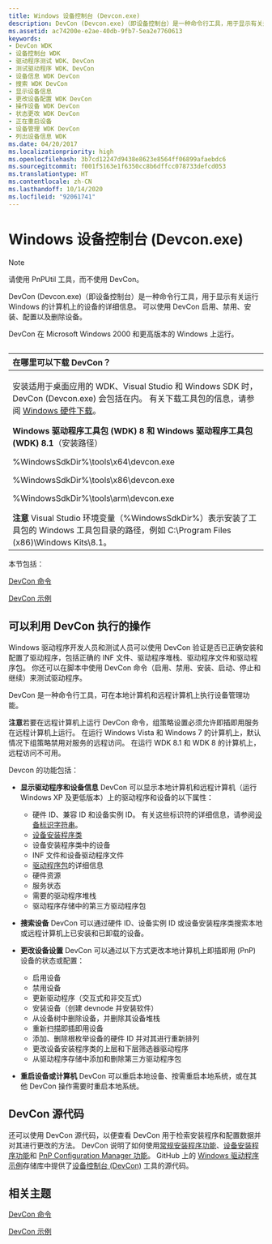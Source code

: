 ```yaml
---
title: Windows 设备控制台 (Devcon.exe)
description: DevCon (Devcon.exe)（即设备控制台）是一种命令行工具，用于显示有关运行 Windows 的计算机上的设备的详细信息。
ms.assetid: ac74200e-e2ae-40db-9fb7-5ea2e7760613
keywords:
- DevCon WDK
- 设备控制台 WDK
- 驱动程序测试 WDK、DevCon
- 测试驱动程序 WDK、DevCon
- 设备信息 WDK DevCon
- 搜索 WDK DevCon
- 显示设备信息
- 更改设备配置 WDK DevCon
- 操作设备 WDK DevCon
- 状态更改 WDK DevCon
- 正在重启设备
- 设备管理 WDK DevCon
- 列出设备信息 WDK
ms.date: 04/20/2017
ms.localizationpriority: high
ms.openlocfilehash: 3b7cd12247d9438e8623e8564ff06899afaebdc6
ms.sourcegitcommit: f001f5163e1f6350cc8b6dffcc078733defcd053
ms.translationtype: HT
ms.contentlocale: zh-CN
ms.lasthandoff: 10/14/2020
ms.locfileid: "92061741"
---
```

# <a name="windows-device-console-devconexe"></a>Windows 设备控制台 (Devcon.exe)

> [!NOTE]
> 请使用 PnPUtil 工具，而不使用 DevCon。
> 


DevCon (Devcon.exe)（即设备控制台）是一种命令行工具，用于显示有关运行 Windows 的计算机上的设备的详细信息。 可以使用 DevCon 启用、禁用、安装、配置以及删除设备。

DevCon 在 Microsoft Windows 2000 和更高版本的 Windows 上运行。

## <span id="ddk_devcon_tools"></span><span id="DDK_DEVCON_TOOLS"></span>


<table>
<colgroup>
<col width="100%" />
</colgroup>
<thead>
<tr class="header">
<th align="left">在哪里可以下载 DevCon？</th>
</tr>
</thead>
<tbody>
<tr class="odd">
<td align="left"><p>安装适用于桌面应用的 WDK、Visual Studio 和 Windows SDK 时，DevCon (Devcon.exe) 会包括在内。 有关下载工具包的信息，请参阅 <a href="/windows-hardware/drivers/download-the-wdk" data-raw-source="[Windows Hardware Downloads](../download-the-wdk.md)">Windows 硬件下载</a>。</p>
<p><strong>Windows 驱动程序工具包 (WDK) 8 和 Windows 驱动程序工具包 (WDK) 8.1</strong>（安装路径）</p>
<p>%WindowsSdkDir%\tools\x64\devcon.exe</p>
<p>%WindowsSdkDir%\tools\x86\devcon.exe</p>
<p>%WindowsSdkDir%\tools\arm\devcon.exe</p>
<div class="alert">
<strong>注意</strong>  Visual Studio 环境变量（%WindowsSdkDir%）表示安装了工具包的 Windows 工具包目录的路径，例如 C:\Program Files (x86)\Windows Kits\8.1。
</div>
<div>
 
</div></td>
</tr>
</tbody>
</table>

 

本节包括：

[DevCon 命令](devcon-general-commands.md)

[DevCon 示例](devcon-examples.md)

## <a name="span-idwhat_you_can_do_with_devconspanspan-idwhat_you_can_do_with_devconspanspan-idwhat_you_can_do_with_devconspanwhat-you-can-do-with-devcon"></a><span id="What_you_can_do_with_DevCon"></span><span id="what_you_can_do_with_devcon"></span><span id="WHAT_YOU_CAN_DO_WITH_DEVCON"></span>可以利用 DevCon 执行的操作


Windows 驱动程序开发人员和测试人员可以使用 DevCon 验证是否已正确安装和配置了驱动程序，包括正确的 INF 文件、驱动程序堆栈、驱动程序文件和驱动程序包。 你还可以在脚本中使用 DevCon 命令（启用、禁用、安装、启动、停止和继续）来测试驱动程序。

DevCon 是一种命令行工具，可在本地计算机和远程计算机上执行设备管理功能。

**注意**若要在远程计算机上运行 DevCon 命令，组策略设置必须允许即插即用服务在远程计算机上运行。 在运行 Windows Vista 和 Windows 7 的计算机上，默认情况下组策略禁用对服务的远程访问。 在运行 WDK 8.1 和 WDK 8 的计算机上，远程访问不可用。

 

Devcon 的功能包括：

-   **显示驱动程序和设备信息** DevCon 可以显示本地计算机和远程计算机（运行 Windows XP 及更低版本）上的驱动程序和设备的以下属性：
    -   硬件 ID、兼容 ID 和设备实例 ID。 有关这些标识符的详细信息，请参阅[设备标识字符串](../install/device-identification-strings.md)。
    -   [设备安装程序类](../install/overview-of-device-setup-classes.md)
    -   设备安装程序类中的设备
    -   INF 文件和设备驱动程序文件
    -   [驱动程序包](../install/components-of-a-driver-package.md)的详细信息
    -   硬件资源
    -   服务状态
    -   需要的驱动程序堆栈
    -   驱动程序存储中的第三方驱动程序包
-   **搜索设备** DevCon 可以通过硬件 ID、设备实例 ID 或设备安装程序类搜索本地或远程计算机上已安装和已卸载的设备。

-   **更改设备设置** DevCon 可以通过以下方式更改本地计算机上即插即用 (PnP) 设备的状态或配置：
    -   启用设备
    -   禁用设备
    -   更新驱动程序（交互式和非交互式）
    -   安装设备（创建 devnode 并安装软件）
    -   从设备树中删除设备，并删除其设备堆栈
    -   重新扫描即插即用设备
    -   添加、删除根枚举设备的硬件 ID 并对其进行重新排列
    -   更改设备安装程序类的上层和下层筛选器驱动程序
    -   从驱动程序存储中添加和删除第三方驱动程序包
-   **重启设备或计算机** DevCon 可以重启本地设备、按需重启本地系统，或在其他 DevCon 操作需要时重启本地系统。

## <a name="span-iddevcon_source_codespanspan-iddevcon_source_codespanspan-iddevcon_source_codespandevcon-source-code"></a><span id="DevCon_source_code"></span><span id="devcon_source_code"></span><span id="DEVCON_SOURCE_CODE"></span>DevCon 源代码


还可以使用 DevCon 源代码，以便查看 DevCon 用于检索安装程序和配置数据并对其进行更改的方法。 DevCon 说明了如何使用[常规安装程序功能](/previous-versions/ff544985(v=vs.85))、[设备安装程序功能](/previous-versions/ff541299(v=vs.85))和 [PnP Configuration Manager 功能](/previous-versions/ff549713(v=vs.85))。 GitHub 上的 [Windows 驱动程序示例](https://github.com/Microsoft/Windows-driver-samples)存储库中提供了[设备控制台 (DevCon)](https://github.com/Microsoft/Windows-driver-samples/tree/master/setup/devcon) 工具的源代码。

## <a name="span-idrelated_topicsspanrelated-topics"></a><span id="related_topics"></span>相关主题


[DevCon 命令](devcon-general-commands.md)

[DevCon 示例](devcon-examples.md)

